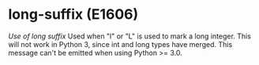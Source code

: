 # long-suffix (E1606)
*Use of long suffix* Used when \"l\" or \"L\" is used to mark a long
integer. This will not work in Python 3, since int and long types have
merged. This message can\'t be emitted when using Python \>= 3.0.

